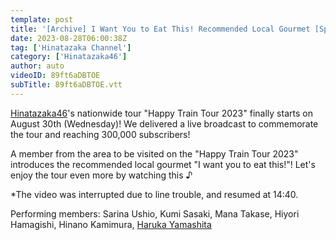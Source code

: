 ```yaml
---
template: post
title: '[Archive] I Want You to Eat This! Recommended Local Gourmet [Special Just Before the Tour]'
date: 2023-08-28T06:00:38Z
tag: ['Hinatazaka Channel']
category: ['Hinatazaka46']
author: auto 
videoID: 89ft6aDBTOE
subTitle: 89ft6aDBTOE.vtt
---
```

[Hinatazaka46](https://www.jpopsub.com/artist/hinatazaka46)'s nationwide tour "Happy Train Tour 2023" finally starts on August 30th (Wednesday)!
We delivered a live broadcast to commemorate the tour and reaching 300,000 subscribers!

A member from the area to be visited on the "Happy Train Tour 2023" introduces the recommended local gourmet "I want you to eat this!"! Let's enjoy the tour even more by watching this ♪

*The video was interrupted due to line trouble, and resumed at 14:40.

Performing members: Sarina Ushio, Kumi Sasaki, Mana Takase, Hiyori Hamagishi, Hinano Kamimura, [Haruka Yamashita](https://www.jpopsub.com/post/hinatazaka46-4ki-documentary-yamashita-haruka/)

